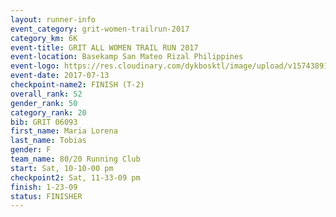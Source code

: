 ```yaml
---
layout: runner-info 
event_category: grit-women-trailrun-2017 
category_km: 6K 
event-title: GRIT ALL WOMEN TRAIL RUN 2017 
event-location: Basekamp San Mateo Rizal Philippines 
event-logo: https://res.cloudinary.com/dykbosktl/image/upload/v1574389137/Logo/a04c0-grit-logo_yxzsau.png 
event-date: 2017-07-13 
checkpoint-name2: FINISH (T-2) 
overall_rank: 52
gender_rank: 50
category_rank: 20
bib: GRIT 06093
first_name: Maria Lorena
last_name: Tobias
gender: F
team_name: 80/20 Running Club
start: Sat, 10-10-00 pm
checkpoint2: Sat, 11-33-09 pm
finish: 1-23-09
status: FINISHER
---
```

